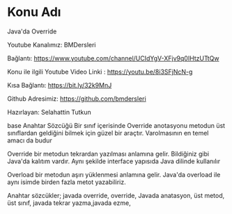 # Konu Adı
Java'da Override

Youtube Kanalımız: BMDersleri

Bağlantı: https://www.youtube.com/channel/UCIdYgV-XFjv9q0IHtzUTtQw

Konu ile ilgili Youtube Video Linki : https://youtu.be/8i3SFjNcN-g

Kısa Bağlantı: https://bit.ly/32k9MnJ

Github Adresimiz: https://github.com/bmdersleri

Hazırlayan: Selahattin Tutkun


base Anahtar Sözcüğü
Bir sınıf içerisinde Override anotasyonu metodun üst sınıflardan geldiğini bilmek için güzel bir araçtır. Varolmasının en temel amacı da budur

Override bir metodun tekrardan yazılması anlamına gelir. Bildiğiniz gibi Java'da kalıtım vardır. Aynı şekilde interface yapısıda Java dilinde kullanılır

Overload bir metodun aşırı yüklenmesi anlamına gelir. Java'da overload ile aynı isimde birden fazla metot yazabiliriz.

Anahtar sözcükler;
javada override, override, Javada anatasyon, üst metod, üst sınıf, javada tekrar yazma,javada ezme,